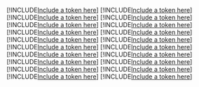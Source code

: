 [!INCLUDE[Include a token here](refs1525826874889/r1.md)]
[!INCLUDE[Include a token here](refs1525826874889/r2.md)]
[!INCLUDE[Include a token here](refs1525826874889/r3.md)]
[!INCLUDE[Include a token here](refs1525826874889/r4.md)]
[!INCLUDE[Include a token here](refs1525826874889/r5.md)]
[!INCLUDE[Include a token here](refs1525826874889/r6.md)]
[!INCLUDE[Include a token here](refs1525826874889/r7.md)]
[!INCLUDE[Include a token here](refs1525826874889/r8.md)]
[!INCLUDE[Include a token here](refs1525826874889/r9.md)]
[!INCLUDE[Include a token here](refs1525826874889/r10.md)]
[!INCLUDE[Include a token here](refs1525826874889/r11.md)]
[!INCLUDE[Include a token here](refs1525826874889/r12.md)]
[!INCLUDE[Include a token here](refs1525826874889/r13.md)]
[!INCLUDE[Include a token here](refs1525826874889/r14.md)]
[!INCLUDE[Include a token here](refs1525826874889/r15.md)]
[!INCLUDE[Include a token here](refs1525826874889/r16.md)]
[!INCLUDE[Include a token here](refs1525826874889/r17.md)]
[!INCLUDE[Include a token here](refs1525826874889/r18.md)]
[!INCLUDE[Include a token here](refs1525826874889/r19.md)]
[!INCLUDE[Include a token here](refs1525826874889/r20.md)]